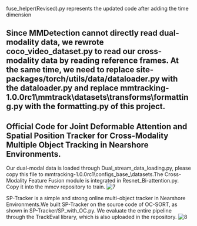 fuse_helper(Revised).py represents the updated code after adding the time dimension
## Since MMDetection cannot directly read dual-modality data, we rewrote coco_video_dataset.py to read our cross-modality data by reading reference frames. At the same time, we need to replace site-packages/torch/utils/data/dataloader.py with the dataloader.py and replace mmtracking-1.0.0rc1\mmtrack\datasets\transforms\formatting.py with the formatting.py of this project.

## Official Code for Joint Deformable Attention and Spatial Position Tracker for Cross-Modality Multiple Object Tracking in Nearshore Environments.
Our dual-modal data is loaded through Dual_stream_data_loading.py, please copy this file to mmtracking-1.0.0rc1\configs\_base_\datasets.The Cross-Modality Feature Fusion module is integrated in Resnet_Bi-attention.py. Copy it into the mmcv repository to train.
![7](https://user-images.githubusercontent.com/88175740/234747830-ceecfb79-9a57-4b5a-8339-41b87c4c7c8f.jpg)

SP-Tracker is a simple and strong online multi-object tracker in Nearshore Environments.We built SP-Tracker on the source code of OC-SORT, as shown in SP-Tracker/SP_with_OC.py. We evaluate the entire pipeline through the TrackEval library, which is also uploaded in the repository.
![8](https://user-images.githubusercontent.com/88175740/234749270-b635c012-e6e0-4923-b46a-bc983521b90a.jpg)

